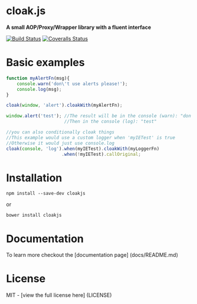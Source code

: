 # cloak.js
**A small AOP/Proxy/Wrapper library with a fluent interface**

[![Build Status][travis-image]][travis-url] [![Coveralls Status][coveralls-image]][coveralls-url]

# Basic examples
```js
function myAlertFn(msg){
    console.warn('don\'t use alerts please!');
    console.log(msg);
}

cloak(window, 'alert').cloakWith(myAlertFn);

window.alert('test'); //The result will be in the console (warn): "don't use alerts please!"
                      //Then in the console (log): "test"

//you can also conditionally cloak things
//This example would use a custom logger when 'myIETest' is true
//Otherwise it would just use console.log
cloak(console, 'log').when(myIETest).cloakWith(myLoggerFn)
                     .when(!myIETest).callOriginal;
```

# Installation
    npm install --save-dev cloakjs 
or

    bower install cloakjs

# Documentation
To learn more checkout the [documentation page] (docs/README.md)

# License
MIT - [view the full license here] (LICENSE)

[travis-url]: https://travis-ci.org/mdvorscak/cloakjs
[travis-image]: https://travis-ci.org/mdvorscak/cloakjs.svg?branch=master

[coveralls-url]: https://coveralls.io/r/mdvorscak/cloakjs?branch=master
[coveralls-image]: https://coveralls.io/repos/mdvorscak/cloakjs/badge.svg?branch=master